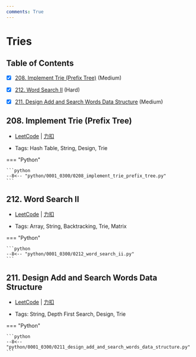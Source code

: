 ```yaml
---
comments: True
---
```


# Tries

## Table of Contents

- [x] [208. Implement Trie (Prefix Tree)](#208-implement-trie-prefix-tree) (Medium)
- [x] [212. Word Search II](#212-word-search-ii) (Hard)
- [x] [211. Design Add and Search Words Data Structure](#211-design-add-and-search-words-data-structure) (Medium)


## 208. Implement Trie (Prefix Tree)

-    [LeetCode](https://leetcode.com/problems/implement-trie-prefix-tree/) | [力扣](https://leetcode.cn/problems/implement-trie-prefix-tree/)

-   Tags: Hash Table, String, Design, Trie

=== "Python"

    ```python
    --8<-- "python/0001_0300/0208_implement_trie_prefix_tree.py"
    ```



## 212. Word Search II

-    [LeetCode](https://leetcode.com/problems/word-search-ii/) | [力扣](https://leetcode.cn/problems/word-search-ii/)

-   Tags: Array, String, Backtracking, Trie, Matrix

=== "Python"

    ```python
    --8<-- "python/0001_0300/0212_word_search_ii.py"
    ```



## 211. Design Add and Search Words Data Structure

-    [LeetCode](https://leetcode.com/problems/design-add-and-search-words-data-structure/) | [力扣](https://leetcode.cn/problems/design-add-and-search-words-data-structure/)

-   Tags: String, Depth First Search, Design, Trie

=== "Python"

    ```python
    --8<-- "python/0001_0300/0211_design_add_and_search_words_data_structure.py"
    ```
